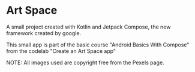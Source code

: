 # Art Space

A small project created with Kotlin and Jetpack Compose, the new framework created by google.

This small app is part of the basic course "Android Basics With Compose" from the codelab "Create an Art Space app"

NOTE: All images used are copyright free from the Pexels page.
